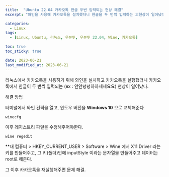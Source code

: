 ```yaml
---
title:  "Ubuntu 22.04 카카오톡 한글 두번 입력되는 현상 해결"
excerpt: "와인을 사용해 카카오톡을 설치했더니 한글을 두 번씩 입력하는 괴현상이 일어났다"

categories:
  - Linux
tags:
  - [Linux, Ubuntu, 리눅스, 우분투, 우분투 22.04, Wine, 카카오톡]

toc: true
toc_sticky: true

date: 2023-06-21
last_modified_at: 2023-06-21
---
```


리눅스에서 카카오톡을 사용하기 위해 와인을 설치하고 카카오톡을 실행했더니 카카오톡에서 한글이 두 번씩 입력되는 (ex : 안안녕녕하하세세요요) 현상이 일어났다.

해결 방법

터미널에서 와인 컨픽을 열고, 윈도우 버전을 **Windows 10** 으로 교체해준다

```linux
winecfg
```

이후 레지스트리 파일을 수정해주어야한다.

```linux
wine regedit
```

**내 컴퓨터 > HKEY_CURRENT_USER > Software > Wine 에서 X11 Driver 라는 키를 만들어주고, 그 키(폴더)안에 inputStyle 이라는 문자열을 만들어주고 데이터는 root로 해준다.

그 이후 카카오톡을 재실행해주면 문제 해결.

